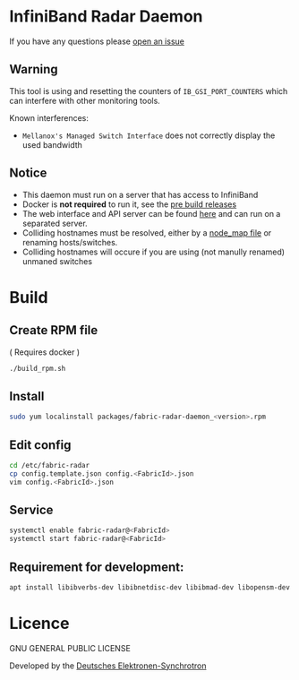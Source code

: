 # InfiniBand Radar Daemon

If you have any questions please [open an issue](https://github.com/infiniband-radar/infiniband-radar-daemon/issues)

## Warning

This tool is using and resetting the counters of `IB_GSI_PORT_COUNTERS`
which can interfere with other monitoring tools.

Known interferences:
- `Mellanox's Managed Switch Interface` does not correctly display the used bandwidth

## Notice
- This daemon must run on a server that has access to InfiniBand
- Docker is **not required** to run it, see the [pre build releases](https://github.com/infiniband-radar/infiniband-radar-daemon/releases) 
- The web interface and API server can be found [here](https://github.com/infiniband-radar/infiniband-radar-web) and can run on a separated server.
- Colliding hostnames must be resolved, either by a [node_map file](https://www.systutorials.com/docs/linux/man/8-ibnetdiscover/#lbAM) or renaming hosts/switches.
- Colliding hostnames will occure if you are using (not manully renamed) unmaned switches



# Build

## Create RPM file

( Requires docker )

```sh
./build_rpm.sh
```

## Install

```sh
sudo yum localinstall packages/fabric-radar-daemon_<version>.rpm
```

## Edit config

```sh
cd /etc/fabric-radar
cp config.template.json config.<FabricId>.json
vim config.<FabricId>.json
```

## Service

```sh
systemctl enable fabric-radar@<FabricId>
systemctl start fabric-radar@<FabricId>
```

## Requirement for development:

```sh
apt install libibverbs-dev libibnetdisc-dev libibmad-dev libopensm-dev libcurl4-openssl-dev
```

# Licence
GNU GENERAL PUBLIC LICENSE

Developed by the [Deutsches Elektronen-Synchrotron](https://www.desy.de/)
